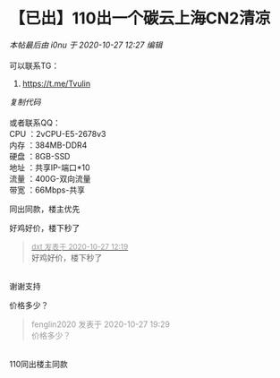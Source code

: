 # 【已出】110出一个碳云上海CN2清凉


<i class="pstatus"> 本帖最后由 i0nu 于 2020-10-27 12:27 编辑 </i><br />
<br />
可以联系TG：<div class="blockcode"><div id="code_u5C"><ol><li>https://t.me/Tvulin</ol></div><em onclick="copycode($('code_u5C'));">复制代码</em></div><br />
或者联系QQ：<br />
<img id="aimg_b4Ccg" onclick="zoom(this, this.src, 0, 0, 0)" class="zoom" src="https://kyun.ltyuanfang.cn/tc/2020/10/27/30f07a49ab9aa.png" onmouseover="img_onmouseoverfunc(this)" onload="thumbImg(this)" border="0" alt="" /><br />
CPU ：2vCPU-E5-2678v3<br />
内存 ：384MB-DDR4<br />
硬盘 ：8GB-SSD<br />
地址 ：共享IP-端口*10<br />
流量 ：400G-双向流量<br />
带宽 ：66Mbps-共享

同出同款，楼主优先

好鸡好价，楼下秒了

<div class="quote"><blockquote><font size="2"><a href="https://www.hostloc.com/forum.php?mod=redirect&amp;goto=findpost&amp;pid=9358394&amp;ptid=758925" target="_blank"><font color="#999999">dxt 发表于 2020-10-27 12:19</font></a></font><br />
好鸡好价，楼下秒了</blockquote></div><br />
谢谢支持<img src="static/image/smiley/yct/007.gif" smilieid="46" border="0" alt="" />

价格多少？

<div class="quote"><blockquote><font color="#999999">fenglin2020 发表于 2020-10-27 19:29</font><br />
<font color="#999999">价格多少？</font></blockquote></div><br />
110同出楼主同款
